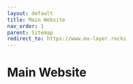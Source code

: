 ```yaml
---
layout: default
title: Main Website
nav_order: 1
parent: Sitemap
redirect_to: https://www.mx-layer.rocks
---
```


# Main Website
